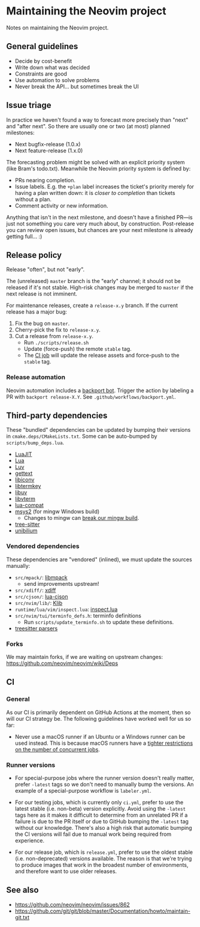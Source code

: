 Maintaining the Neovim project
==============================

Notes on maintaining the Neovim project.

General guidelines
------------------

* Decide by cost-benefit
* Write down what was decided
* Constraints are good
* Use automation to solve problems
* Never break the API... but sometimes break the UI

Issue triage
------------

In practice we haven't found a way to forecast more precisely than "next" and
"after next". So there are usually one or two (at most) planned milestones:

* Next bugfix-release (1.0.x)
* Next feature-release (1.x.0)

The forecasting problem might be solved with an explicit priority system (like
Bram's todo.txt). Meanwhile the Neovim priority system is defined by:

* PRs nearing completion.
* Issue labels. E.g. the `+plan` label increases the ticket's priority merely
  for having a plan written down: it is _closer to completion_ than tickets
  without a plan.
* Comment activity or new information.

Anything that isn't in the next milestone, and doesn't have a finished PR—is
just not something you care very much about, by construction. Post-release you
can review open issues, but chances are your next milestone is already getting
full... :)

Release policy
--------------

Release "often", but not "early".

The (unreleased) `master` branch is the "early" channel; it should not be
released if it's not stable. High-risk changes may be merged to `master` if
the next release is not imminent.

For maintenance releases, create a `release-x.y` branch. If the current release
has a major bug:

1. Fix the bug on `master`.
2. Cherry-pick the fix to `release-x.y`.
3. Cut a release from `release-x.y`.
    * Run `./scripts/release.sh`
    * Update (force-push) the remote `stable` tag.
    * The [CI job](https://github.com/neovim/neovim/blob/3d45706478cd030c3ee05b4f336164bb96138095/.github/workflows/release.yml#L11-L13)
      will update the release assets and force-push to the `stable` tag.

### Release automation

Neovim automation includes a [backport bot](https://github.com/zeebe-io/backport-action).
Trigger the action by labeling a PR with `backport release-X.Y`. See `.github/workflows/backport.yml`.

Third-party dependencies
------------------------

These "bundled" dependencies can be updated by bumping their versions in `cmake.deps/CMakeLists.txt`.
Some can be auto-bumped by `scripts/bump_deps.lua`.

* [LuaJIT](https://github.com/LuaJIT/LuaJIT)
* [Lua](https://www.lua.org/download.html)
* [Luv](https://github.com/luvit/luv)
* [gettext](https://ftp.gnu.org/pub/gnu/gettext/)
* [libiconv](https://ftp.gnu.org/pub/gnu/libiconv)
* [libtermkey](https://github.com/neovim/libtermkey)
* [libuv](https://github.com/libuv/libuv)
* [libvterm](http://www.leonerd.org.uk/code/libvterm/)
* [lua-compat](https://github.com/keplerproject/lua-compat-5.3)
* [msys2](https://github.com/msys2/MINGW-packages) (for mingw Windows build)
    * Changes to mingw can [break our mingw build](https://github.com/msys2/MINGW-packages/issues/9946).
* [tree-sitter](https://github.com/tree-sitter/tree-sitter)
* [unibilium](https://github.com/neovim/unibilium)

### Vendored dependencies

These dependencies are "vendored" (inlined), we must update the sources manually:

* `src/mpack/`: [libmpack](https://github.com/libmpack/libmpack)
    * send improvements upstream!
* `src/xdiff/`: [xdiff](https://github.com/git/git/tree/master/xdiff)
* `src/cjson/`: [lua-cjson](https://github.com/openresty/lua-cjson)
* `src/nvim/lib/`: [Klib](https://github.com/attractivechaos/klib)
* `runtime/lua/vim/inspect.lua`: [inspect.lua](https://github.com/kikito/inspect.lua)
* `src/nvim/tui/terminfo_defs.h`: terminfo definitions
    * Run `scripts/update_terminfo.sh` to update these definitions.
* [treesitter parsers](https://github.com/neovim/neovim/blob/fcc24e43e0b5f9d801a01ff2b8f78ce8c16dd551/cmake.deps/CMakeLists.txt#L197-L210)

### Forks

We may maintain forks, if we are waiting on upstream changes: https://github.com/neovim/neovim/wiki/Deps

CI
--------------

### General

As our CI is primarily dependent on GitHub Actions at the moment, then so will
our CI strategy be. The following guidelines have worked well for us so far:

* Never use a macOS runner if an Ubuntu or a Windows runner can be used
  instead. This is because macOS runners have a [tighter restrictions on the
  number of concurrent jobs](https://docs.github.com/en/actions/learn-github-actions/usage-limits-billing-and-administration#usage-limits).

### Runner versions

* For special-purpose jobs where the runner version doesn't really matter,
  prefer `-latest` tags so we don't need to manually bump the versions. An
  example of a special-purpose workflow is `labeler.yml`.

* For our testing jobs, which is currently only `ci.yml`, prefer to use the
  latest stable (i.e. non-beta) version explicitly. Avoid using the `-latest`
  tags here as it makes it difficult to determine from an unrelated PR if a
  failure is due to the PR itself or due to GitHub bumping the `-latest` tag
  without our knowledge. There's also a high risk that automatic bumping the CI
  versions will fail due to manual work being required from experience.

* For our release job, which is `release.yml`, prefer to use the oldest stable
  (i.e. non-deprecated) versions available. The reason is that we're trying to
  produce images that work in the broadest number of environments, and
  therefore want to use older releases.

See also
--------

* https://github.com/neovim/neovim/issues/862
* https://github.com/git/git/blob/master/Documentation/howto/maintain-git.txt
